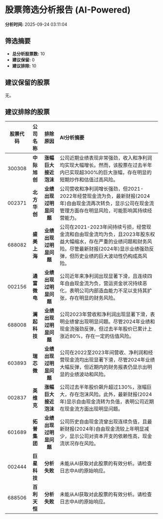 # 股票筛选分析报告 (AI-Powered)

**分析时间:** 2025-09-24 03:11:04

## 筛选摘要

- **总分析股票数:** 10
- **建议保留:** 0
- **建议排除:** 10

## 建议保留的股票

无。


## 建议排除的股票

| 股票代码 | 公司名称 | 排除原因 | AI分析摘要 |
|:---:|:---:|:---:|:---|
| 300308 | **中际旭创** | **涨幅巨大接近泡沫** | 公司近期业绩表现非常强劲，收入和净利润均实现大幅增长。然而，该股票在过去半年内已实现超300%的巨大涨幅，存在明显的短期炒作和估值过高风险。 |
| 002371 | **北方华创** | **业绩出现过明显问题** | 公司营收和净利润增长强劲，但2021-2022年经营现金流为负，最新财报(2024年)自由现金流再次转负，显示公司在现金流管理方面存在明显风险，可能影响其持续经营能力。 |
| 688082 | **盛美上海** | **业绩出现过明显问题** | 公司在2021-2023年间持续亏损，经营现金流和自由现金流均为负，且2023年股东权益大幅缩水，存在严重的业绩问题和财务风险。尽管最新财报(2024年)显示业绩强劲反弹，但历史业绩的巨大波动性仍构成高风险。 |
| 002156 | **通富微电** | **业绩出现过明显问题** | 公司近年来净利润出现显著下滑，且连续四年自由现金流为负，营运资金状况持续恶化，表明公司内部造血能力不足以支持其扩张，存在明显的财务风险。 |
| 688008 | **澜起科技** | **业绩出现过明显问题** | 公司2023年营收和净利润出现显著下滑，表明业绩曾出现明显问题。尽管2024年业绩和现金流强劲反弹，但过去半年股价已累计上涨近80%，存在一定的估值风险。 |
| 603893 | **瑞芯微** | **业绩出现过明显问题** | 公司在2022至2023年间营收、净利润和经营现金流均出现显著下滑，尽管2024年业绩大幅反弹，但近期内的财务报表仍显示出明显的业绩波动和风险。 |
| 002837 | **英维克** | **涨幅巨大接近泡沫** | 公司过去半年股价飙升超过130%，涨幅巨大，存在泡沫风险。此外，最新财报(2024年)显示自由现金流转为负值，表明公司近期在现金流方面出现明显问题。 |
| 601689 | **拓普集团** | **业绩出现过明显问题** | 公司历史自由现金流曾出现连续负值，且最新财报(2024年)自由现金流较上年明显减少，显示公司对资本开支的依赖性高，现金流状况存在风险。 |
| 002444 | **巨星科技** | **分析失败** | 未能从AI获取对此股票的有效分析。请检查日志中AI的原始响应。 |
| 688506 | **百利天恒** | **分析失败** | 未能从AI获取对此股票的有效分析。请检查日志中AI的原始响应。 |
